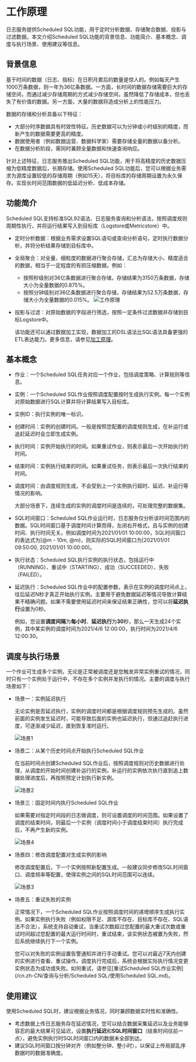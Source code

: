 # 工作原理

日志服务提供Scheduled SQL功能，用于定时分析数据、存储聚合数据、投影与过滤数据。本文介绍Scheduled SQL功能的背景信息、功能简介、基本概念、调度与执行场景、使用建议等信息。

## 背景信息

基于时间的数据（日志、指标）在日积月累后的数量是惊人的。例如每天产生1000万条数据，则一年为36亿条数据。一方面，长时间的数据存储需要巨大的存储空间，而通过减少存储周期的方式减少存储空间，虽然降低了存储成本，但也丢失了有价值的数据。另一方面，大量的数据将造成分析上的性能压力。

数据的存储和分析具备以下特征：

-   大部分时序数据具有时效性特征。历史数据可以为分钟或小时级别的精度，而新产生的数据需要更高的精度。
-   数据使用者（例如数据运营、数据科学家）需要存储全量的数据以备分析。
-   在数据分析阶段，需同时兼顾全量数据和快速查询响应。

针对上述特征，日志服务推出Scheduled SQL功能，用于将高精度的历史数据压缩为低精度数据后，长期存储。使用Scheduled SQL功能后，您可以根据业务需求为源库设置较低的存储周期（例如15天），将目标库的存储周期设置为永久保存。实现长时间范围数据的低延迟分析、低成本存储。

## 功能简介

Scheduled SQL支持标准SQL92语法、日志服务查询和分析语法，按照调度规则周期性执行，并将运行结果写入到目标库（Logstore或Metricstore）中。

-   定时分析数据：根据业务需求设置SQL语句或查询分析语句，定时执行数据分析，并将分析结果存储到目标库中。
-   全局聚合：对全量、细粒度的数据进行聚合存储，汇总为存储大小、精度适合的数据，相当于一定程度的有损压缩数据。例如：

    -   按照秒级别对36亿条数据进行聚合存储，存储结果为3150万条数据，存储大小为全量数据的0.875%。
    -   按照分钟级别对36亿条数据进行聚合存储，存储结果为52.5万条数据，存储大小为全量数据的0.015%。
    ![工作原理](https://static-aliyun-doc.oss-accelerate.aliyuncs.com/assets/img/zh-CN/9144779161/p267967.png)

-   投影与过滤：对原始数据的字段进行筛选，按照一定条件过滤数据并存储到目标Logstore中。

    该功能还可以通过数据加工实现，数据加工的DSL语法比SQL语法具备更强的ETL表达能力。更多信息，请参见[加工原理](/cn.zh-CN/数据加工/加工原理.md)。


## 基本概念

-   作业：一个Scheduled SQL任务对应一个作业，包括调度策略、计算规则等信息。
-   实例：一个Scheduled SQL作业按照调度配置按时生成执行实例。每一个实例对原始数据进行SQL计算并将计算结果写入目标库。
-   实例ID：执行实例的唯一标识。
-   创建时间：实例的创建时间。一般是按照您配置的调度规则生成，在补运行或追赶延迟时会立即生成实例。
-   执行时间：实例开始执行的时间。如果重试作业，则表示最后一次开始执行的时间。
-   结束时间：实例执行结束的时间。如果重试任务，则表示最后一次执行结束的时间。
-   调度时间：由调度规则生成，不会受到上一个实例执行超时、延迟、补运行等情况的影响。

    大部分场景下，连续生成的实例的调度时间是连续的，可处理完整的数据集。

-   SQL时间窗口：Scheduled SQL作业运行时，日志服务仅分析该时间范围内的数据。SQL时间窗口基于调度时间计算而得，左闭右开格式，且与实例的创建时间、执行时间无关。例如调度时间为2021/01/01 10:00:00，SQL时间窗口的表达式为\[@m - 10m, @m\)，则实际的SQL时间窗口为\[2021/01/01 09:50:00, 2021/01/01 10:00:00\)。
-   执行状态：Scheduled SQL执行实例的执行状态，包括运行中（RUNNING）、重试中（STARTING）、成功（SUCCEEDED）、失败（FAILED）。
-   延迟执行：Scheduled SQL作业中的配置参数，表示在实例的调度时间点上，往后延迟N秒才真正开始执行实例。主要用于避免数据延迟等情况导致计算结果不精确问题。如果不需要使用延迟时间来保证结果正确性，您可以将**延迟执行**设置为0秒。

    例如，您设置**调度间隔**为**每小时**、**延迟执行**为**30**秒，那么一天生成24个实例，其中某实例的调度时间为2021/4/6 12:00:00，执行时间为2021/4/6 12:00:30。


## 调度与执行场景

一个作业可生成多个实例，无论是正常被调度还是您触发异常实例重试的情况，同时只有一个实例处于运行中，不存在多个实例并发执行的情况。主要的调度与执行场景如下：

-   场景一：实例延迟执行

    无论实例是否延迟执行，实例的调度时间都是根据调度规则预先生成的。虽然前面的实例发生延迟时，可能导致后面的实例也延迟执行，但通过追赶执行进度，可逐渐减少延迟，直到恢复准时运行。

    ![场景1](https://static-aliyun-doc.oss-accelerate.aliyuncs.com/assets/img/zh-CN/2580969161/p267974.png)

-   场景二：从某个历史时间点开始执行Scheduled SQL作业

    在当前时间点创建Scheduled SQL作业后，按照调度规则对历史数据进行处理，从调度的开始时间创建补运行的实例，补运行的实例依次执行直到追上数据处理进度后，再按照预定计划执行新实例。

    ![场景2](https://static-aliyun-doc.oss-accelerate.aliyuncs.com/assets/img/zh-CN/4014779161/p267976.png)

-   场景三：固定时间内执行Scheduled SQL作业

    如果需要对指定时间段的日志做调度，则可设置调度的时间范围。如果设置了调度的结束时间，则最后一个实例（调度时间小于调度结束时间）执行完成后，不再产生新的实例。

    ![场景4](https://static-aliyun-doc.oss-accelerate.aliyuncs.com/assets/img/zh-CN/2580969161/p267980.png)

-   场景四：修改调度配置对生成实例的影响

    修改调度配置后，下一个实例按照新配置生成。一般建议同步修改SQL时间窗口、调度频率等配置，使得实例之间的SQL时间范围可以连续。

    ![场景3](https://static-aliyun-doc.oss-accelerate.aliyuncs.com/assets/img/zh-CN/2580969161/p267978.png)

-   场景五：重试失败的实例

    正常情况下，一个Scheduled SQL作业按照调度时间的递增顺序生成执行实例。如果实例执行失败（例如权限不足、源库不存在、目标库不存在、SQL语法不合法），系统支持自动重试，当重试次数超过您配置的最大重试次数或重试时间超过您配置的最大运行时间时，重试结束，该实例状态被置为失败，然后系统继续执行下一个实例。

    您可以对失败的实例设置告警通知并进行手动重试。您可以对最近7天内创建的实例进行查看、重试操作。调度执行完成后，系统会根据实际执行情况变更实例状态为成功或失败。如何重试，请参见[重试Scheduled SQL作业实例](/cn.zh-CN/查询与分析/Scheduled SQL/使用Scheduled SQL.md)。


## 使用建议

使用Scheduled SQL时，建议根据业务情况，同时兼顾数据实时性和准确性。

-   考虑数据上传日志服务存在延迟情况，您可以结合数据采集延迟以及业务能够容忍的最大结果可见延迟，设置**执行延迟**和**SQL时间窗口**（结束时间往前一点），避免实例执行时SQL时间窗口内的数据未全部到达。
-   建议SQL时间窗口按分钟对齐（例如整分钟、整小时），以保证上传局部乱序数据时的数据准确度。

